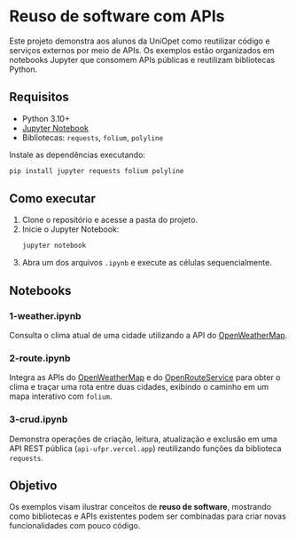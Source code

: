 # Reuso de software com APIs

Este projeto demonstra aos alunos da UniOpet como reutilizar código e serviços externos por meio de APIs. Os exemplos estão organizados em notebooks Jupyter que consomem APIs públicas e reutilizam bibliotecas Python.

## Requisitos

- Python 3.10+
- [Jupyter Notebook](https://jupyter.org/)
- Bibliotecas: `requests`, `folium`, `polyline`

Instale as dependências executando:

```bash
pip install jupyter requests folium polyline
```

## Como executar

1. Clone o repositório e acesse a pasta do projeto.
2. Inicie o Jupyter Notebook:
   ```bash
   jupyter notebook
   ```
3. Abra um dos arquivos `.ipynb` e execute as células sequencialmente.

## Notebooks

### 1-weather.ipynb
Consulta o clima atual de uma cidade utilizando a API do [OpenWeatherMap](https://openweathermap.org/).

### 2-route.ipynb
Integra as APIs do [OpenWeatherMap](https://openweathermap.org/) e do [OpenRouteService](https://openrouteservice.org/) para obter o clima e traçar uma rota entre duas cidades, exibindo o caminho em um mapa interativo com `folium`.

### 3-crud.ipynb
Demonstra operações de criação, leitura, atualização e exclusão em uma API REST pública (`api-ufpr.vercel.app`) reutilizando funções da biblioteca `requests`.

## Objetivo

Os exemplos visam ilustrar conceitos de **reuso de software**, mostrando como bibliotecas e APIs existentes podem ser combinadas para criar novas funcionalidades com pouco código.
